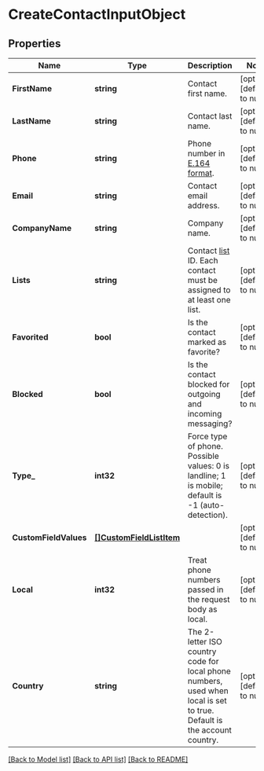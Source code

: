 # CreateContactInputObject

## Properties
Name | Type | Description | Notes
------------ | ------------- | ------------- | -------------
**FirstName** | **string** | Contact first name. | [optional] [default to null]
**LastName** | **string** | Contact last name. | [optional] [default to null]
**Phone** | **string** | Phone number in [E.164 format](https://en.wikipedia.org/wiki/E.164). | [optional] [default to null]
**Email** | **string** | Contact email address. | [optional] [default to null]
**CompanyName** | **string** | Company name. | [optional] [default to null]
**Lists** | **string** | Contact [list](http://docs.textmagictesting.com/#tag/Lists) ID. Each contact must be assigned to at least one list. | [optional] [default to null]
**Favorited** | **bool** | Is the contact marked as favorite? | [optional] [default to null]
**Blocked** | **bool** | Is the contact blocked for outgoing and incoming messaging? | [optional] [default to null]
**Type_** | **int32** | Force type of phone. Possible values: 0 is landline; 1 is mobile; default is -1 (auto-detection). | [optional] [default to null]
**CustomFieldValues** | [**[]CustomFieldListItem**](CustomFieldListItem.md) |  | [optional] [default to null]
**Local** | **int32** | Treat phone numbers passed in the request body as local. | [optional] [default to null]
**Country** | **string** | The 2-letter ISO country code for local phone numbers, used when local is  set to true. Default is the account country. | [optional] [default to null]

[[Back to Model list]](../README.md#documentation-for-models) [[Back to API list]](../README.md#documentation-for-api-endpoints) [[Back to README]](../README.md)



